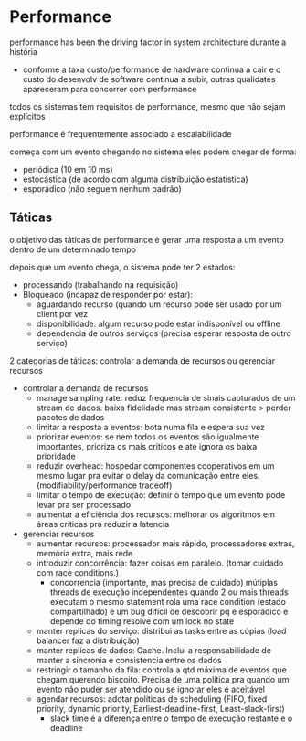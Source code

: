# Performance

performance has been the driving factor in system architecture durante a história

- conforme a taxa custo/performance de hardware continua a cair e o custo do desenvolv de software continua a subir, outras qualidates apareceram para concorrer com performance

todos os sistemas tem requisitos de performance, mesmo que não sejam explícitos

performance é frequentemente associado a escalabilidade

começa com um evento chegando no sistema
eles podem chegar de forma:

- periódica (10 em 10 ms)
- estocástica (de acordo com alguma distribuição estatística)
- esporádico (não seguem nenhum padrão)

## Táticas

o objetivo das táticas de performance é gerar uma resposta a um evento dentro de um determinado tempo

depois que um evento chega, o sistema pode ter 2 estados: 

- processando (trabalhando na requisição)
- Bloqueado (incapaz de responder por estar):
    - aguardando recurso (quando um recurso pode ser usado por um client por vez
    - disponibilidade: algum recurso pode estar indisponível ou offline
    - dependencia de outros serviços (precisa esperar resposta de outro serviço)

2 categorias de táticas: controlar a demanda de recursos ou gerenciar recursos

- controlar a demanda de recursos
    - manage sampling rate: reduz frequencia de sinais capturados de um stream de dados. baixa fidelidade mas stream consistente > perder pacotes de dados
    - limitar a resposta a eventos: bota numa fila e espera sua vez
    - priorizar eventos: se nem todos os eventos são igualmente importantes, prioriza os mais críticos e até ignora os baixa prioridade
    - reduzir overhead: hospedar componentes cooperativos em um mesmo lugar pra evitar o delay da comunicação entre eles. (modifiability/performance tradeoff)
    - limitar o tempo de execução:  definir o tempo que um evento pode levar pra ser processado
    - aumentar a eficiência dos recursos: melhorar os algoritmos em áreas críticas pra reduzir a latencia
- gerenciar recursos
    - aumentar recursos: processador mais rápido, processadores extras, memória extra, mais rede.
    - introduzir concorrência: fazer coisas em paralelo. (tomar cuidado com race conditions.)
        - concorrencia (importante, mas precisa de cuidado)
        mútiplas threads de execução independentes
        quando 2 ou mais threads executam o mesmo statement rola uma race condition (estado compartilhado)
        é um bug difícil de descobrir pq é esporádico e depende do timing
        resolve com um lock no state
    - manter replicas do serviço: distribui as tasks entre as cópias (load balancer faz a distribuição)
    - manter replicas de dados: Cache. Inclui a responsabilidade de manter a sincronia e consistencia entre os dados
    - restringir o tamanho da fila: controla a qtd máxima de eventos que chegam querendo biscoito. Precisa de uma política pra quando um evento não puder ser atendido ou se ignorar eles é aceitável
    - agendar recursos: adotar políticas de scheduling (FIFO, fixed priority, dynamic priority, Earliest-deadline-first, Least-slack-first)
        - slack time é a diferença entre o tempo de execução restante e o deadline
